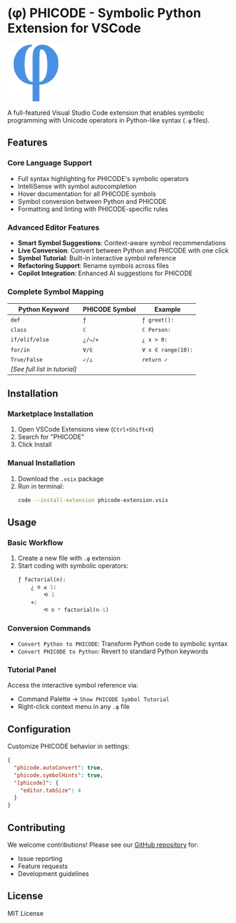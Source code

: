 # (φ) PHICODE - Symbolic Python Extension for VSCode

![PHICODE Logo](icons/phicode-light.png)

A full-featured Visual Studio Code extension that enables symbolic programming with Unicode operators in Python-like syntax (`.φ` files).

## Features

### Core Language Support
- Full syntax highlighting for PHICODE's symbolic operators
- IntelliSense with symbol autocompletion
- Hover documentation for all PHICODE symbols
- Symbol conversion between Python and PHICODE
- Formatting and linting with PHICODE-specific rules

### Advanced Editor Features
- **Smart Symbol Suggestions**: Context-aware symbol recommendations
- **Live Conversion**: Convert between Python and PHICODE with one click
- **Symbol Tutorial**: Built-in interactive symbol reference
- **Refactoring Support**: Rename symbols across files
- **Copilot Integration**: Enhanced AI suggestions for PHICODE

### Complete Symbol Mapping
| Python Keyword | PHICODE Symbol | Example |
|----------------|----------------|---------|
| `def`          | `ƒ`            | `ƒ greet():` |
| `class`        | `ℂ`            | `ℂ Person:` |
| `if/elif/else` | `¿/⤷/⋄`       | `¿ x > 0:` |
| `for/in`       | `∀/∈`          | `∀ x ∈ range(10):` |
| `True/False`   | `✓/⊥`          | `return ✓` |
| *[See full list in tutorial]* | | |

## Installation

### Marketplace Installation
1. Open VSCode Extensions view (`Ctrl+Shift+X`)
2. Search for "PHICODE"
3. Click Install

### Manual Installation
1. Download the `.vsix` package
2. Run in terminal:
   ```bash
   code --install-extension phicode-extension.vsix
   ```

## Usage

### Basic Workflow
1. Create a new file with `.φ` extension
2. Start coding with symbolic operators:
   ```python
   ƒ factorial(n):
       ¿ n ≤ 1:
           ⟲ 1
       ⋄:
           ⟲ n * factorial(n-1)
   ```

### Conversion Commands
- `Convert Python to PHICODE`: Transform Python code to symbolic syntax
- `Convert PHICODE to Python`: Revert to standard Python keywords

### Tutorial Panel
Access the interactive symbol reference via:
- Command Palette → `Show PHICODE Symbol Tutorial`
- Right-click context menu in any `.φ` file

## Configuration

Customize PHICODE behavior in settings:
```json
{
  "phicode.autoConvert": true,
  "phicode.symbolHints": true,
  "[phicode]": {
    "editor.tabSize": 4
  }
}
```

## Contributing
We welcome contributions! Please see our [GitHub repository](https://github.com/Varietyz/phicode-vscode-extension) for:
- Issue reporting
- Feature requests
- Development guidelines

## License
MIT License